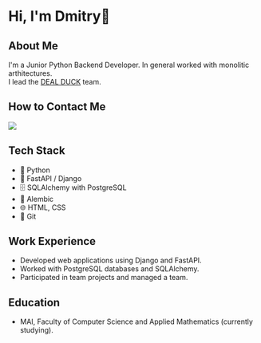 # Hi, I'm Dmitry👋



## About Me
I'm a Junior Python Backend Developer. In general worked with monolitic arthitectures.  
I lead the [DEAL DUCK](https://github.com/DEAL-DUCK) team.

## How to Contact Me

 <a href="https://t.me/nosik_13">
     <img src="https://img.shields.io/badge/Telegram-2CA5E0?style=for-the-badge&logo=telegram&logoColor=white"/>
 </a>
 

## Tech Stack
- 🐍 Python
- 🚀 FastAPI / Django
- 🗄️ SQLAlchemy with PostgreSQL
- 🔄 Alembic
- 🌐 HTML, CSS
- 🐙 Git

## Work Experience
- Developed web applications using Django and FastAPI.
- Worked with PostgreSQL databases and SQLAlchemy.
- Participated in team projects and managed a team.

## Education
- MAI, Faculty of Computer Science and Applied Mathematics (currently studying).
